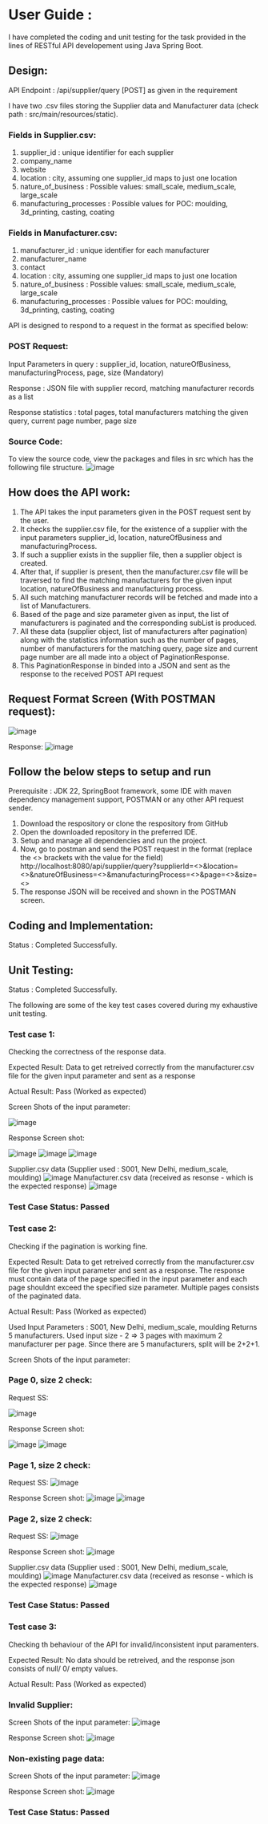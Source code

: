# User Guide :

I have completed the coding and unit testing for the task provided in the lines of RESTful API developement using Java Spring Boot.

## Design:

API Endpoint : /api/supplier/query [POST] as given in the requirement

I have two .csv files storing the Supplier data and Manufacturer data (check path : src/main/resources/static).

### Fields in Supplier.csv:
  1. supplier_id : unique identifier for each supplier
  2. company_name
  3. website
  4. location : city, assuming one supplier_id maps to just one location
  5. nature_of_business : Possible values: small_scale, medium_scale, large_scale
  6. manufacturing_processes : Possible values for POC: moulding, 3d_printing, casting, coating

### Fields in Manufacturer.csv:
  1. manufacturer_id : unique identifier for each manufacturer
  2. manufacturer_name
  3. contact
  4. location : city, assuming one supplier_id maps to just one location
  5. nature_of_business : Possible values: small_scale, medium_scale, large_scale
  6. manufacturing_processes : Possible values for POC: moulding, 3d_printing, casting, coating

API is designed to respond to a request in the format as specified below:
### POST Request:
  Input Parameters in query : supplier_id, location, natureOfBusiness, manufacturingProcess, page, size (Mandatory)
  
  Response : JSON file with supplier record, matching manufacturer records as a list
  
  Response statistics : total pages, total manufacturers matching the given query, current page number, page size

### Source Code:
To view the source code, view the packages and files in src which has the following file structure.
![image](https://github.com/user-attachments/assets/15215a60-13ce-457f-9240-8a5d2a11efa8)


## How does the API work:
  1. The API takes the input parameters given in the POST request sent by the user.
  2. It checks the supplier.csv file, for the existence of a supplier with the input parameters supplier_id, location, natureOfBusiness and manufacturingProcess.
  3. If such a supplier exists in the supplier file, then a supplier object is created.
  4. After that, if supplier is present, then the manufacturer.csv file will be traversed to find the matching manufacturers for the given input location, natureOfBusiness and manufacturing process.
  5. All such matching manufacturer records will be fetched and made into a list of Manufacturers.
  6. Based of the page and size parameter given as input, the list of manufacturers is paginated and the corresponding subList is produced.
  7. All these data (supplier object, list of manufacturers after pagination) along with the statistics information such as the number of pages, number of manufacturers for the matching query, page size and current page number are all made into a object of PaginationResponse.
  8. This PaginationResponse in binded into a JSON and sent as the response to the received POST API request

## Request Format Screen (With POSTMAN request):
![image](https://github.com/user-attachments/assets/4e379440-df4b-4004-9102-555babc73b31)

Response:
![image](https://github.com/user-attachments/assets/1259b2ed-7911-4308-91ab-1ace8e82b2d3)


## Follow the below steps to setup and run 
Prerequisite : JDK 22, SpringBoot framework, some IDE with maven dependency management support, POSTMAN or any other API request sender.
  1. Download the respository or clone the respository from GitHub
  2. Open the downloaded repository in the preferred IDE.
  3. Setup and manage all dependencies and run the project.
  4. Now, go to postman and send the POST request in the format (replace the <> brackets with the value for the field)
      http://localhost:8080/api/supplier/query?supplierId=<>&location=<>&natureOfBusiness=<>&manufacturingProcess=<>&page=<>&size=<>
  5. The response JSON will be received and shown in the POSTMAN screen.

## Coding and Implementation:
  Status : Completed Successfully.
  
## Unit Testing:
  Status : Completed Successfully.

The following are some of the key test cases covered during my exhaustive unit testing.

### Test case 1: 
Checking the correctness of the response data.

Expected Result: 
Data to get retreived correctly from the manufacturer.csv file for the given input parameter and sent as a response

Actual Result: Pass (Worked as expected)

Screen Shots of the input parameter:

![image](https://github.com/user-attachments/assets/a99cc7e9-e613-4cc3-9943-dafb36bb6fe6)

Response Screen shot:

![image](https://github.com/user-attachments/assets/227a6ec3-b43c-469e-bacb-7466bbbd225d)
![image](https://github.com/user-attachments/assets/106f19ad-cddc-4ebd-a5dd-c74281215fd7)
![image](https://github.com/user-attachments/assets/389465bc-ae09-4c8d-92c1-26b80d7fc6ce)

Supplier.csv data (Supplier used : S001, New Delhi, medium_scale, moulding)
![image](https://github.com/user-attachments/assets/71ccf498-7b0e-4e18-85a7-5505c955c039)
Manufacturer.csv data (received as resonse - which is the expected response)
![image](https://github.com/user-attachments/assets/2f71a1b8-be74-4347-ad2e-30417f794e83)

### Test Case Status: Passed

### Test case 2: 
Checking if the pagination is working fine.

Expected Result: 
Data to get retreived correctly from the manufacturer.csv file for the given input parameter and sent as a response. The response must contain data of the page specified in the input parameter and each page shouldnt exceed the specified size parameter. Multiple pages consists of the paginated data.

Actual Result: Pass (Worked as expected)

Used Input Parameters : S001, New Delhi, medium_scale, moulding
Returns 5 manufacturers.
Used input size - 2 => 3 pages with maximum 2 manufacturer per page. Since there are 5 manufacturers, split will be 2+2+1.

Screen Shots of the input parameter:

### Page 0, size 2 check:

Request SS:

![image](https://github.com/user-attachments/assets/7f8281b2-bb39-4165-a7ec-347e95d14acf)

Response Screen shot:

![image](https://github.com/user-attachments/assets/85d337c0-3385-41c8-9c59-7c32d7a0accc)
![image](https://github.com/user-attachments/assets/b53a0b8a-6b22-4808-849c-974adbeb0ae5)


### Page 1, size 2 check:

Request SS:
![image](https://github.com/user-attachments/assets/7f3362bf-52a7-4be4-bb86-b84523b6e91d)

Response Screen shot:
![image](https://github.com/user-attachments/assets/36e967de-2a53-4b0e-82dd-3fb9aed22856)
![image](https://github.com/user-attachments/assets/d5850a73-9942-442d-ae02-2c5cf57ca01b)

### Page 2, size 2 check:

Request SS:
![image](https://github.com/user-attachments/assets/c6153956-00d6-49da-9228-897317af736d)

Response Screen shot:
![image](https://github.com/user-attachments/assets/41c27ef3-9101-403a-a43b-34b671052c12)


Supplier.csv data (Supplier used : S001, New Delhi, medium_scale, moulding)
![image](https://github.com/user-attachments/assets/71ccf498-7b0e-4e18-85a7-5505c955c039)
Manufacturer.csv data (received as resonse - which is the expected response)
![image](https://github.com/user-attachments/assets/2f71a1b8-be74-4347-ad2e-30417f794e83)

### Test Case Status: Passed 

### Test case 3: 
Checking th behaviour of the API for invalid/inconsistent input paramenters.

Expected Result: 
No data should be retreived, and the response json consists of null/ 0/ empty values.

Actual Result: Pass (Worked as expected)

### Invalid Supplier:
Screen Shots of the input parameter:
![image](https://github.com/user-attachments/assets/d9c0a2ef-5d1b-4b01-b531-3b1aaace5105)

Response Screen shot:
![image](https://github.com/user-attachments/assets/f73dac18-8235-4f9a-bbf4-d8faa81a9068)


### Non-existing page data:
Screen Shots of the input parameter:
![image](https://github.com/user-attachments/assets/38bf5f52-42c5-4687-ae06-30398dd18598)

Response Screen shot:
![image](https://github.com/user-attachments/assets/8abec865-3755-45d2-b16f-7fb1f3108e42)


### Test Case Status: Passed  
